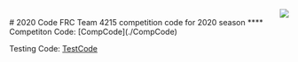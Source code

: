 <div style="text-align: right"><img src="https://avatars2.githubusercontent.com/u/10326347?s=200&v=4"></div>
# 2020 Code
FRC Team 4215 competition code for 2020 season
****
Competiton Code: [CompCode](./CompCode)

Testing Code: [TestCode](./TestCode)
